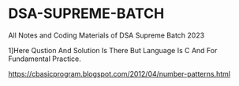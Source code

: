 # DSA-SUPREME-BATCH
All Notes and Coding Materials of DSA Supreme Batch 2023

1]Here Qustion And Solution Is There But Language Is C And For Fundamental Practice.

  https://cbasicprogram.blogspot.com/2012/04/number-patterns.html
